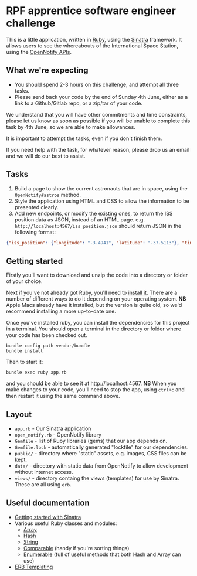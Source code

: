 # RPF apprentice software engineer challenge

This is a little application, written in [Ruby](https://ruby-lang.org), using the [Sinatra](https://sinatrarb.com/) framework.  It allows users to see the whereabouts of the International Space Station, using the [OpenNotify APIs](http://api.open-notify.org/).

## What we're expecting

* You should spend 2-3 hours on this challenge, and attempt all three tasks.
* Please send back your code by the end of Sunday 4th June, either as a link to a Github/Gitlab repo, or a zip/tar of your code.

We understand that you will have other commitments and time constraints, please let us know as soon as possible if you will be unable to complete this task by 4th June, so we are able to make allowances.

It is important to attempt the tasks, even if you don't finish them.

If you need help with the task, for whatever reason, please drop us an email and we will do our best to assist.

## Tasks

1. Build a page to show the current astronauts that are in space, using the `OpenNotify#astros` method.
2. Style the application using HTML and CSS to allow the information to be presented clearly.
3. Add new endpoints, or modify the existing ones, to return the ISS position data as JSON, instead of an HTML page.
   e.g. `http://localhost:4567/iss_position.json` should return JSON in the following format:

```json
{"iss_position": {"longitude": "-3.4941", "latitude": "-37.5113"}, "timestamp": 1684502291, "message": "success"}
```

## Getting started

Firstly you'll want to download and unzip the code into a directory or folder of your choice.

Next if you've not already got Ruby, you'll need to [install it](https://www.ruby-lang.org/en/documentation/installation/).  There are a number of different ways to do it depending on your operating system.  **NB** Apple Macs already have it installed, but the version is quite old, so we'd recommend installing a more up-to-date one.

Once you've installed ruby, you can install the dependencies for this project in a terminal.  You should open a terminal in the directory or folder where your code has been checked out.

```shell
bundle config path vendor/bundle
bundle install
```

Then to start it:

```shell
bundle exec ruby app.rb
```

and you should be able to see it at http://localhost:4567.  **NB** When you make changes to your code, you'll need to stop the app, using `ctrl+c` and then restart it using the same command above.

## Layout

* `app.rb` - Our Sinatra application
* `open_notify.rb` - OpenNotify library
* `Gemfile` - list of Ruby libraries (gems) that our app depends on.
* `Gemfile.lock` - automatically generated "lockfile" for our dependencies.
* `public/` - directory where "static" assets, e.g. images, CSS files can be kept.
* `data/` - directory with static data from OpenNotify to allow development without internet access.
* `views/` - directory containg the views (templates) for use by Sinatra.  These are all using `erb`.

## Useful documentation

* [Getting started with Sinatra](https://sinatrarb.com/intro.html)
* Various useful Ruby classes and modules:
  * [Array](https://ruby-doc.org/3.2.2/Array.html)
  * [Hash](https://ruby-doc.org/3.2.2/Hash.html)
  * [String](https://ruby-doc.org/3.2.2/String.html)
  * [Comparable](https://ruby-doc.org/3.2.2/Comparable.html) (handy if you're sorting things)
  * [Enumerable](https://ruby-doc.org/3.2.2/Enumerable.html) (full of useful methods that both Hash and Array can use)
* [ERB Templating](https://ruby-doc.org/3.2.2/stdlibs/erb/ERB.html)

